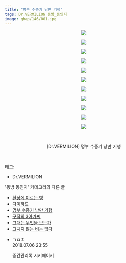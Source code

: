 ```yaml
---
title: "명부 수증기 낭만 기행"
tags: Dr.VERMILION 동방_동인지
image: ghap/146/001.jpg
---
```

<div class="article">
<p style="text-align: center; clear: none; float: none;"><img src="{{ site.nasurl }}/ghap/146/001.jpg"/></p>
<p style="text-align: center; clear: none; float: none;"><img src="{{ site.nasurl }}/ghap/146/002.jpg"/></p>
<p style="text-align: center; clear: none; float: none;"><img src="{{ site.nasurl }}/ghap/146/003.jpg"/></p>
<p style="text-align: center; clear: none; float: none;"><img src="{{ site.nasurl }}/ghap/146/004.jpg"/></p>
<p style="text-align: center; clear: none; float: none;"><img src="{{ site.nasurl }}/ghap/146/005.jpg"/></p>
<p style="text-align: center; clear: none; float: none;"><img src="{{ site.nasurl }}/ghap/146/006.jpg"/></p>
<p style="text-align: center; clear: none; float: none;"><img src="{{ site.nasurl }}/ghap/146/007.jpg"/></p>
<p style="text-align: center; clear: none; float: none;"><img src="{{ site.nasurl }}/ghap/146/008.jpg"/></p>
<p style="text-align: center; clear: none; float: none;"><img src="{{ site.nasurl }}/ghap/146/009.jpg"/></p>
<p style="text-align: center; clear: none; float: none;"><img src="{{ site.nasurl }}/ghap/146/010.jpg"/></p>
<p style="text-align: center; clear: none; float: none;"><img src="{{ site.nasurl }}/ghap/146/011.jpg"/></p>
<p style="text-align: center; clear: none; float: none;"><br/></p>
<p style="text-align: center; clear: none; float: none;">[Dr.VERMILION] 명부 수증기 낭만 기행</p>
<p><br/></p>
</div><div class="tagTrail">
<p>태그: </p>
<ul>
<li>Dr.VERMILION</li>
</ul>
</div><div class="another">
<p>'동방 동인지' 카테고리의 다른 글</p>
<ul>
<li><a href="/2016-06-18-ghap_148">환상에 이르는 병</a></li>
<li><a href="/2016-06-18-ghap_147">다이하드</a></li>
<li><a href="/2016-06-18-ghap_146">명부 수증기 낭만 기행</a></li>
<li><a href="/2016-06-18-ghap_145">구작의 3아가씨</a></li>
<li><a href="/2016-06-18-ghap_144">그대는 무엇을 보는가</a></li>
<li><a href="/2016-06-18-ghap_143">그치지 않는 비는 없다</a></li>
</ul>
</div><div class="cb_module cb_fluid">
<div class="cb_wrt cb_profile">
<div class="comment">
<ul>
<li class="cb_thumb_off" id="comment15281736">
<div class="cb_comment_area">
<div class="cb_info_area">
<div class="cb_section">
<span class="cb_nick_name">ㄱㅁㅎ</span>
</div>
<div class="cb_section">
<span class="cb_date">2018.07.06 23:55 </span>
</div>
</div>
<div class="cb_dsc_comment">
<p class="cb_dsc">
											중간관리록 시키에이키
										</p>
</div>
</div></li>
</ul>
</div>
</div><!-- commentList close -->
</div>
